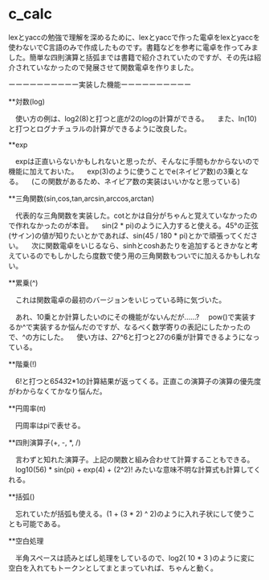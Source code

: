 # c_calc
lexとyaccの勉強で理解を深めるために、lexとyaccで作った電卓をlexとyaccを使わないでC言語のみで作成したものです。書籍などを参考に電卓を作ってみました。簡単な四則演算と括弧までは書籍で紹介されていたのですが、その先は紹介されていなかったので発展させて関数電卓を作りました。

ーーーーーーーーーー実装した機能ーーーーーーーーーー

**対数(log)

　使い方の例は、log2(8)と打つと底が2のlogの計算ができる。
　また、ln(10)と打つとログナチュラルの計算ができるように改良した。


**exp

　expは正直いらないかもしれないと思ったが、そんなに手間もかからないので機能に加えておいた。
　exp(3)のように使うことでe(ネイピア数)の3乗となる。
　(この関数があるため、ネイピア数の実装はいいかなと思っている)


**三角関数(sin,cos,tan,arcsin,arccos,arctan)

　代表的な三角関数を実装した。cotとかは自分がちゃんと覚えていなかったので作れなかったのが本音。
　sin(2 * pi)のように入力すると使える。45°の正弦(サイン)の値が知りたいとかであれば、sin(45 / 180 * pi)とかで頑張ってください。
　次に関数電卓をいじるなら、sinhとcoshあたりを追加するときかなと考えているのでもしかしたら度数で使う用の三角関数もついでに加えるかもしれない。


**累乗(^)

　これは関数電卓の最初のバージョンをいじっている時に気づいた。

　あれ、10乗とか計算したいのにその機能がないんだが……?
　pow()で実装するか^で実装するか悩んだのですが、なるべく数学寄りの表記にしたかったので、^の方にした。
　使い方は、27^6と打つと27の6乗が計算できるようになっている。


**階乗(!)

　6!と打つと6*5*4*3*2*1の計算結果が返ってくる。正直この演算子の演算の優先度がわからなくてかなり悩んだ。


**円周率(π)

　円周率はpiで表せる。


**四則演算子(+, -, *, /)

　言わずと知れた演算子。上記の関数と組み合わせて計算することもできる。
　log10(56) * sin(pi) + exp(4) + (2^2)! みたいな意味不明な計算式も計算してくれる。


**括弧()

　忘れていたが括弧も使える。(1 + (3 * 2) ^ 2)のように入れ子状にして使うことも可能である。


**空白処理

　半角スペースは読みとばし処理をしているので、log2(   10   *  3  )のように変に空白を入れてもトークンとしてまとまっていれば、ちゃんと動く。
